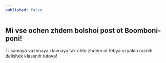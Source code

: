 ```yaml
---
published: false
---
```

## Mi vse ochen zhdem bolshoi post ot Boomboni-poni!

Ti samaya vazhnaya i lavnaya tak chto zhdem ot tebya vzyakih raznih delishek klassnih tutova!



